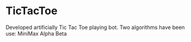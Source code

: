 # TicTacToe
Developed artificially Tic Tac Toe playing bot.
Two algorithms have been use:
  MiniMax
  Alpha Beta
